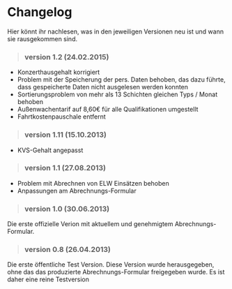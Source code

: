 # Changelog #

Hier könnt ihr nachlesen, was in den jeweiligen Versionen neu ist und wann sie rausgekommen sind.

> ### version 1.2 (24.02.2015) ###
  * Konzerthausgehalt korrigiert
  * Problem mit der Speicherung der pers. Daten behoben, das dazu führte, dass gespeicherte Daten nicht ausgelesen werden konnten
  * Sortierungsproblem von mehr als 13 Schichten gleichen Typs / Monat behoben
  * Außenwachentarif auf 8,60€ für alle Qualifikationen umgestellt
  * Fahrtkostenpauschale entfernt

> ### version 1.11 (15.10.2013) ###
  * KVS-Gehalt angepasst

> ### version 1.1 (27.08.2013) ###
  * Problem mit Abrechnen von ELW Einsätzen behoben
  * Anpassungen am Abrechnungs-Formular

> ### version 1.0 (30.06.2013) ###
Die erste offizielle Verion mit aktuellem und genehmigtem Abrechnungs-Formular.

> ### version 0.8 (26.04.2013) ###
Die erste öffentliche Test Version. Diese Version wurde herausgegeben, ohne das das produzierte Abrechnungs-Formular freigegeben wurde.
Es ist daher eine reine Testversion